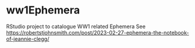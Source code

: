 # ww1Ephemera
RStudio project to catalogue WW1 related Ephemera
See https://robertstjohnsmith.com/post/2023-02-27-ephemera-the-notebook-of-jeannie-clegg/
